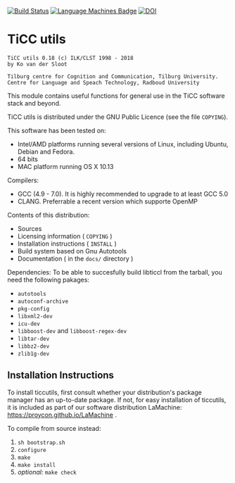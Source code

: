 [![Build Status](https://travis-ci.org/LanguageMachines/ticcutils.svg?branch=master)](https://travis-ci.org/LanguageMachines/ticcutils) [![Language Machines Badge](http://applejack.science.ru.nl/lamabadge.php/ticcutils)](http://applejack.science.ru.nl/languagemachines/) [![DOI](https://zenodo.org/badge/9028755.svg)](https://zenodo.org/badge/latestdoi/9028755)

TiCC utils
==============

    TiCC utils 0.18 (c) ILK/CLST 1998 - 2018
    by Ko van der Sloot

    Tilburg centre for Cognition and Communication, Tilburg University.
    Centre for Language and Speach Technology, Radboud University

This module contains useful functions for general use in the TiCC software
stack and beyond.

TiCC utils is distributed under the GNU Public Licence (see the file ``COPYING``).

This software has been tested on:
- Intel/AMD platforms running several versions of Linux, including Ubuntu,
  Debian and Fedora.
- 64 bits
- MAC platform running OS X 10.13

Compilers:
- GCC (4.9 - 7.0). It is highly recommended to upgrade to at least GCC 5.0
- CLANG. Preferrable a recent version which supporte OpenMP

Contents of this distribution:
- Sources
- Licensing information ( ``COPYING`` )
- Installation instructions ( ``INSTALL`` )
- Build system based on Gnu Autotools
- Documentation ( in the ``docs/`` directory )

Dependencies:
To be able to succesfully build libticcl from the tarball, you need the
following pakages:
- ``autotools``
- ``autoconf-archive``
- ``pkg-config``
- ``libxml2-dev``
- ``icu-dev``
- ``libboost-dev`` and ``libboost-regex-dev``
- ``libtar-dev``
- ``libbz2-dev``
- ``zlib1g-dev``

Installation Instructions
--------------------------------

To install ticcutils, first consult whether your distribution's package manager
has an up-to-date package.  If not, for easy installation of ticcutils, it is
included as part of our software distribution LaMachine:
https://proycon.github.io/LaMachine .

To compile from source instead:
1. ``sh bootstrap.sh``
2. ``configure``
3. ``make``
4. ``make install``
5. *optional:* ``make check``
